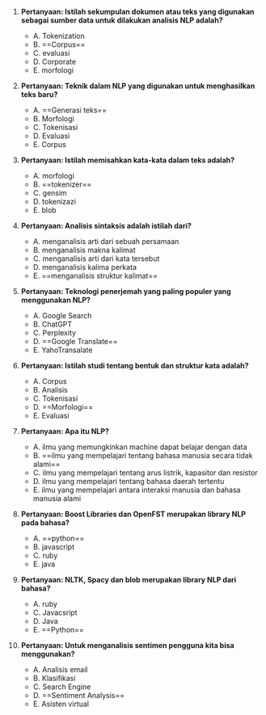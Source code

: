1. **Pertanyaan: Istilah sekumpulan dokumen atau teks yang digunakan sebagai sumber data untuk dilakukan analisis NLP adalah?**
   - A. Tokenization
   - B. ==Corpus==
   - C. evaluasi
   - D. Corporate
   - E. morfologi

2. **Pertanyaan: Teknik dalam NLP yang digunakan untuk menghasilkan teks baru?**
   - A. ==Generasi teks==
   - B. Morfologi
   - C. Tokenisasi
   - D. Evaluasi
   - E. Corpus

3. **Pertanyaan: Istilah memisahkan kata-kata dalam teks adalah?**
   - A. morfologi
   - B. ==tokenizer==
   - C. gensim
   - D. tokenizazi
   - E. blob

4. **Pertanyaan: Analisis sintaksis adalah istilah dari?**
   - A. menganalisis arti dari sebuah persamaan
   - B. menganalisis makna kalimat
   - C. menganalisis arti dari kata tersebut
   - D. menganalisis kalima perkata
   - E. ==menganalisis struktur kalimat==

5. **Pertanyaan: Teknologi penerjemah yang paling populer yang menggunakan NLP?**
   - A. Google Search
   - B. ChatGPT
   - C. Perplexity
   - D. ==Google Translate==
   - E. YahoTransalate

6. **Pertanyaan: Istilah studi tentang bentuk dan struktur kata adalah?**
   - A. Corpus
   - B. Analisis
   - C. Tokenisasi
   - D. ==Morfologi==
   - E. Evaluasi

7. **Pertanyaan: Apa itu NLP?**
   - A. ilmu yang memungkinkan machine dapat belajar dengan data
   - B. ==ilmu yang mempelajari tentang bahasa manusia secara tidak alami==
   - C. ilmu yang mempelajari tentang arus listrik, kapasitor dan resistor
   - D. ilmu yang mempelajari tentang bahasa daerah tertentu
   - E. ilmu yang mempelajari antara interaksi manusia dan bahasa manusia alami

8. **Pertanyaan: Boost Libraries dan OpenFST merupakan library NLP pada bahasa?**
   - A. ==python==
   - B. javascript
   - C. ruby
   - E. java

9. **Pertanyaan: NLTK, Spacy dan blob merupakan library NLP dari bahasa?**
   - A. ruby
   - C. Javacsript
   - D. Java
   - E. ==Python==

10. **Pertanyaan: Untuk menganalisis sentimen pengguna kita bisa menggunakan?**
    - A. Analisis email
    - B. Klasifikasi
    - C. Search Engine
    - D. ==Sentiment Analysis==
    - E. Asisten virtual